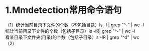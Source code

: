 # 1.Mmdetection常用命令语句
（1）统计当前目录下文件的个数（不包括目录）ls -l | grep "^-" | wc -l   <br>  统计当前目录下文件的个数（包括子目录）ls -lR| grep "^-" | wc -l    <br>  看某目录下文件夹(目录)的个数（包括子目录）s -lR | grep "^d" | wc<br>
（2）
